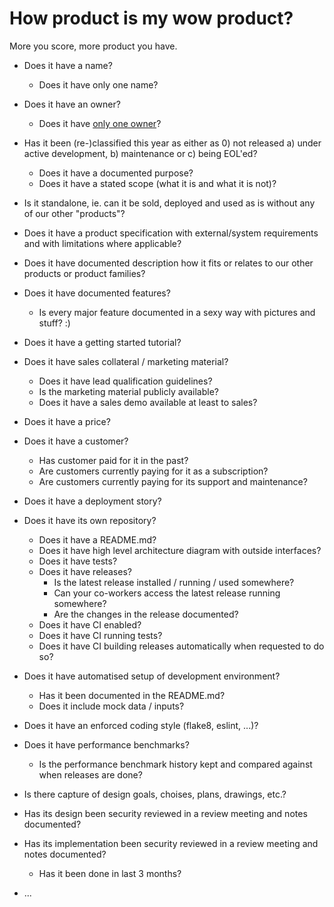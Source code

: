 # How product is my wow product?

More you score, more product you have.

* Does it have a name?
  * Does it have only one name?
* Does it have an owner?
  * Does it have [only one owner](http://firstround.com/review/square-defangs-difficult-decisions-with-this-system-heres-how/)?
* Has it been (re-)classified this year as either as 0) not released
  a) under active development, b) maintenance or c) being EOL'ed?
  * Does it have a documented purpose?
  * Does it have a stated scope (what it is and what it is not)?
* Is it standalone, ie. can it be sold, deployed and used as is without any of
  our other "products"?
* Does it have a product specification with external/system requirements and
  with limitations where applicable?
* Does it have documented description how it fits or relates to our other
  products or product families?
* Does it have documented features?
  * Is every major feature documented in a sexy way with pictures and stuff? :)
* Does it have a getting started tutorial?
* Does it have sales collateral / marketing material?
  * Does it have lead qualification guidelines?
  * Is the marketing material publicly available?
  * Does it have a sales demo available at least to sales?
* Does it have a price?
* Does it have a customer?
  * Has customer paid for it in the past?
  * Are customers currently paying for it as a subscription?
  * Are customers currently paying for its support and maintenance?
* Does it have a deployment story?
* Does it have its own repository?
  * Does it have a README.md?
  * Does it have high level architecture diagram with outside interfaces?
  * Does it have tests?
  * Does it have releases?
    * Is the latest release installed / running / used somewhere?
    * Can your co-workers access the latest release running somewhere?
    * Are the changes in the release documented?
  * Does it have CI enabled?
  * Does it have CI running tests?
  * Does it have CI building releases automatically when requested to do so?
* Does it have automatised setup of development environment?
  * Has it been documented in the README.md?
  * Does it include mock data / inputs?
* Does it have an enforced coding style (flake8, eslint, ...)?
* Does it have performance benchmarks?
  * Is the performance benchmark history kept and compared against
    when releases are done?
* Is there capture of design goals, choises, plans, drawings, etc.?
* Has its design been security reviewed in a review meeting
  and notes documented?
* Has its implementation been security reviewed in a review
  meeting and notes documented?
  * Has it been done in last 3 months?

* ...

